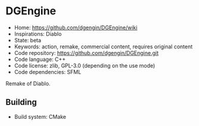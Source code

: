 # DGEngine

- Home: https://github.com/dgengin/DGEngine/wiki
- Inspirations: Diablo
- State: beta
- Keywords: action, remake, commercial content, requires original content
- Code repository: https://github.com/dgengin/DGEngine.git
- Code language: C++
- Code license: zlib, GPL-3.0 (depending on the use mode)
- Code dependencies: SFML

Remake of Diablo.

## Building

- Build system: CMake
